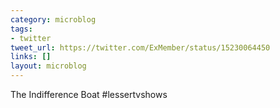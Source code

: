 ```yaml
---
category: microblog
tags:
- twitter
tweet_url: https://twitter.com/ExMember/status/15230064450
links: []
layout: microblog
---
```

The Indifference Boat #lessertvshows
